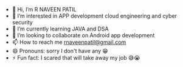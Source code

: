 - 👋 Hi, I’m R NAVEEN PATIL
- 👀 I’m interested in APP development cloud engineering and cyber security 
- 🌱 I’m currently learning JAVA and DSA
- 💞️ I’m looking to collaborate on Android app development 
- 📫 How to reach me rnaveenpatil@gmail.com
- 😄 Pronouns: sorry I don't have any 😁
- ⚡ Fun fact: I scared that will take away my job 😅😭

<!---
rnaveenpatil/rnaveenpatil is a ✨ special ✨ repository because its `README.md` (this file) appears on your GitHub profile.
You can click the Preview link to take a look at your changes.
--->
